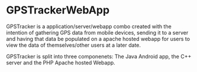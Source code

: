 # GPSTrackerWebApp

GPSTracker is a application/server/webapp combo created with the intention of gathering GPS data from mobile devices, sending it to a server and having that data be populated on a apache hosted webapp for users to view the data of themselves/other users at a later date.

GPSTracker is split into three componenets: The Java Android app, the C++ server and the PHP Apache hosted Webapp.
